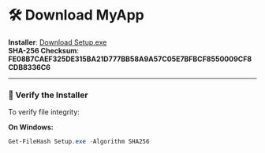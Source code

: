 # 🛠️ Download MyApp

**Installer**: [Download Setup.exe](./Setup.exe)  
**SHA-256 Checksum**: **FE08B7CAEF325DE315BA21D777BB58A9A57C05E7BFBCF8550009CF8CDB8336C6**

---

### 🔐 Verify the Installer

To verify file integrity:

**On Windows:**
```powershell
Get-FileHash Setup.exe -Algorithm SHA256
